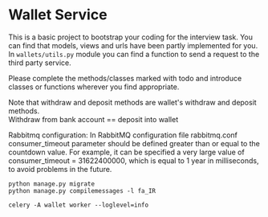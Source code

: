# Wallet Service

This is a basic project to bootstrap your coding for the interview task.
You can find that models, views and urls have been partly implemented for you.
In `wallets/utils.py` module you can find a function to send a request to 
the third party service.

Please complete the methods/classes marked with todo and introduce classes or
functions wherever you find appropriate.

Note that withdraw and deposit methods are wallet's withdraw and deposit methods.  
Withdraw from bank account == deposit into wallet

Rabbitmq configuration:
In RabbitMQ configuration file rabbitmq.conf consumer_timeout parameter should be defined greater than or equal to the countdown value. 
For example, it can be specified a very large value of consumer_timeout = 31622400000,
which is equal to 1 year in milliseconds, to avoid problems in the future.

```commandline
python manage.py migrate
python manage.py compilemessages -l fa_IR
```

```commandline
celery -A wallet worker --loglevel=info
```

